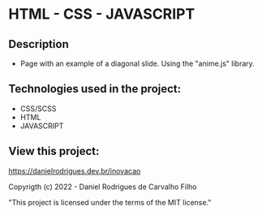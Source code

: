 # HTML - CSS - JAVASCRIPT

## Description

- Page with an example of a diagonal slide. Using the "anime.js" library.

## Technologies used in the project:

- CSS/SCSS
- HTML
- JAVASCRIPT

## View this project:

https://danielrodrigues.dev.br/inovacao

Copyrigth (c) 2022 - Daniel Rodrigues de Carvalho Filho

"This project is licensed under the terms of the MIT license."
